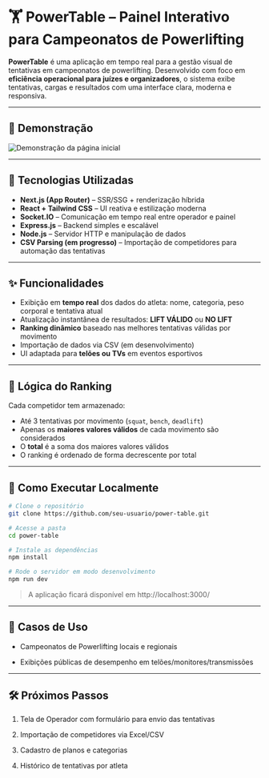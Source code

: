 # 🏋️ PowerTable – Painel Interativo para Campeonatos de Powerlifting

**PowerTable** é uma aplicação em tempo real para a gestão visual de tentativas em campeonatos de powerlifting. Desenvolvido com foco em **eficiência operacional para juízes e organizadores**, o sistema exibe tentativas, cargas e resultados com uma interface clara, moderna e responsiva.

---

## 📸 Demonstração

![Demonstração da página inicial](https://github.com/user-attachments/assets/021898a6-a1ea-4662-9c00-ff76d8fa0421)

---

## 🚀 Tecnologias Utilizadas

- **Next.js (App Router)** – SSR/SSG + renderização híbrida
- **React + Tailwind CSS** – UI reativa e estilização moderna
- **Socket.IO** – Comunicação em tempo real entre operador e painel
- **Express.js** – Backend simples e escalável
- **Node.js** – Servidor HTTP e manipulação de dados
- **CSV Parsing (em progresso)** – Importação de competidores para automação das tentativas

---

## ✨ Funcionalidades

- Exibição em **tempo real** dos dados do atleta: nome, categoria, peso corporal e tentativa atual
- Atualização instantânea de resultados: **LIFT VÁLIDO** ou **NO LIFT**
- **Ranking dinâmico** baseado nas melhores tentativas válidas por movimento
- Importação de dados via CSV (em desenvolvimento)
- UI adaptada para **telões ou TVs** em eventos esportivos

---

## 🧠 Lógica do Ranking

Cada competidor tem armazenado:
- Até 3 tentativas por movimento (`squat`, `bench`, `deadlift`)
- Apenas os **maiores valores válidos** de cada movimento são considerados
- O **total** é a soma dos maiores valores válidos
- O ranking é ordenado de forma decrescente por total

---

## 🧪 Como Executar Localmente

```bash
# Clone o repositório
git clone https://github.com/seu-usuario/power-table.git

# Acesse a pasta
cd power-table

# Instale as dependências
npm install

# Rode o servidor em modo desenvolvimento
npm run dev
```
> A aplicação ficará disponível em http://localhost:3000/

---

## 💼 Casos de Uso

- Campeonatos de Powerlifting locais e regionais

- Exibições públicas de desempenho em telões/monitores/transmissões

---

## 🛠️ Próximos Passos

1. Tela de Operador com formulário para envio das tentativas

2. Importação de competidores via Excel/CSV

3. Cadastro de planos e categorias

4. Histórico de tentativas por atleta
